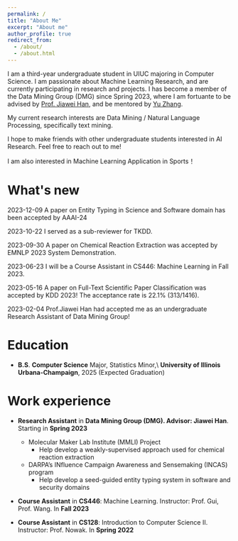 ```yaml
---
permalink: /
title: "About Me"
excerpt: "About me"
author_profile: true
redirect_from: 
  - /about/
  - /about.html
---
```


I am a third-year undergraduate student in UIUC majoring in Computer Science.
I am passionate about Machine Learning Research, and are currently participating in research and projects.
I has become a member of the Data Mining Group (DMG) since Spring 2023, where I am fortuante to be advised by [Prof. Jiawei Han](http://hanj.cs.illinois.edu/), and be mentored by [Yu Zhang](https://yuzhimanhua.github.io/). 

My current research interests are Data Mining / Natural Language Processing, specifically text mining.

I hope to make friends with other undergraduate students interested in AI Research. Feel free to reach out to me! 

I am also interested in Machine Learning Application in Sports！

What's new
======
2023-12-09 A paper on Entity Typing in Science and Software domain has been accepted by AAAI-24

2023-10-22 I served as a sub-reviewer for TKDD.

2023-09-30 A paper on Chemical Reaction Extraction was accepted by EMNLP 2023 System Demonstration.

2023-06-23 I will be a Course Assistant in CS446: Machine Learning in Fall 2023.

2023-05-16 A paper on Full-Text Scientific Paper Classification was accepted by KDD 2023! The acceptance rate is 22.1% (313/1416).

2023-02-04 Prof.Jiawei Han had accepted me as an undergraduate Research Assistant of Data Mining Group! 


Education
======
* **B.S**. **Computer Science** Major, Statistics Minor,\\
  **University of Illinois Urbana-Champaign**, 2025 (Expected Graduation)


Work experience
======
* **Research Assistant** in **Data Mining Group (DMG). Advisor: Jiawei Han**. Starting in **Spring 2023**
  * Molecular Maker Lab Institute (MMLI) Project
    * Help develop a weakly-supervised approach used for chemical reaction extraction
  * DARPA’s INfluence Campaign Awareness and Sensemaking (INCAS) program
    * Help develop a seed-guided entity typing system in software and security domains

* **Course Assistant** in **CS446**: Machine Learning. Instructor: Prof. Gui, Prof. Wang. In **Fall 2023**

* **Course Assistant** in **CS128**: Introduction to Computer Science II. Instructor: Prof. Nowak. In **Spring 2022**
